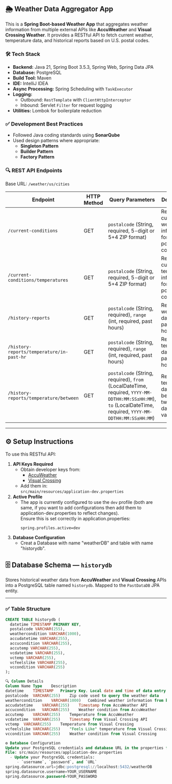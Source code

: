 ## 🌦️ Weather Data Aggregator App
This is a **Spring Boot-based Weather App** that aggregates weather information from multiple external APIs like **AccuWeather** and **Visual Crossing Weather**. It provides a RESTful API to fetch current weather, temperature data, and historical reports based on U.S. postal codes.

### 🛠 Tech Stack
- **Backend:** Java 21, Spring Boot 3.5.3, Spring Web, Spring Data JPA
- **Database:** PostgreSQL
- **Build Tool:** Maven
- **IDE:** IntelliJ IDEA
- **Async Processing:** Spring Scheduling with `TaskExecutor`
- **Logging:**  
  - Outbound: `RestTemplate` with `ClientHttpInterceptor`  
  - Inbound: Servlet `Filter` for request logging
- **Utilities:** Lombok for boilerplate reduction

### ✅ Development Best Practices
- Followed Java coding standards using **SonarQube**
- Used design patterns where appropriate:
  - **Singleton Pattern**
  - **Builder Pattern**
  - **Factory Pattern**

### 🔍 REST API Endpoints

Base URL: `/weather/us/cities`

| Endpoint | HTTP Method | Query Parameters | Description |
|----------|-------------|-----------------|-------------|
| `/current-conditions` | GET | `postalcode` (String, required, 5-digit or 5+4 ZIP format) | Retrieves current weather information for a given postal code. |
| `/current-conditions/temperatures` | GET | `postalcode` (String, required, 5-digit or 5+4 ZIP format) | Retrieves current temperature information for a given postal code. |
| `/history-reports` | GET | `postalcode` (String, required), `range` (int, required, past hours) | Retrieves weather data for the past `range` hours. |
| `/history-reports/temperature/in-past-hr` | GET | `postalcode` (String, required), `range` (int, required, past hours) | Retrieves temperature data for the past `range` hours. |
| `/history-reports/temperature/between` | GET | `postalcode` (String, required), `from` (LocalDateTime, required, `YYYY-MM-DDTHH:MM:SS±HH:MM`), `to` (LocalDateTime, required, `YYYY-MM-DDTHH:MM:SS±HH:MM`) | Retrieves temperature data between two specific date-time values. |


---

## ⚙️ Setup Instructions
To use this RESTful API:
1. **API Keys Required**  
   - Obtain developer keys from:
     - [AccuWeather](https://developer.accuweather.com/)
     - [Visual Crossing](https://www.visualcrossing.com/weather-data-editions)
   - Add them in:  
     `src/main/resources/application-dev.properties`
2. **Active Profile**  
   - The app is currently configured to use the `dev` profile (both are same, if you want to add configurations then add them to application-dev.properties to reflect changes).  
     Ensure this is set correctly in application.properties:
     ```
     spring.profiles.active=dev
     ```
3. **Database Configuration**
   - Creat a Database with name "weatherDB" and table with name "historydb".
## 🗄️ Database Schema — `historydb`
Stores historical weather data from **AccuWeather** and **Visual Crossing** APIs into a PostgreSQL table named `historydb`. Mapped to the `PastDataDB` JPA entity.

---
### ✅ Table Structure
```sql
CREATE TABLE historydb (
  datetime TIMESTAMP PRIMARY KEY,
  postalcode VARCHAR(255),
  weathercondition VARCHAR(1000),
  accudatetime VARCHAR(255),
  accucondition VARCHAR(255),
  accutemp VARCHAR(255),
  vcdatetime VARCHAR(255),
  vctemp VARCHAR(255),
  vcfeelslike VARCHAR(255),
  vccondition VARCHAR(255)
);

🔍 Column Details
Column Name	Type	Description
datetime	TIMESTAMP	Primary Key. Local date and time of data entry
postalcode	VARCHAR(255)	Zip code used to query the weather data
weathercondition	VARCHAR(1000)	Combined weather information from both APIs
accudatetime	VARCHAR(255)	Timestamp from AccuWeather API
accucondition	VARCHAR(255)	Weather condition from AccuWeather
accutemp	VARCHAR(255)	Temperature from AccuWeather
vcdatetime	VARCHAR(255)	Timestamp from Visual Crossing API
vctemp	VARCHAR(255)	Temperature from Visual Crossing
vcfeelslike	VARCHAR(255)	"Feels Like" temperature from Visual Crossing
vccondition	VARCHAR(255)	Weather condition from Visual Crossing

⚙️ Database Configuration
Update your PostgreSQL credentials and database URL in the properties file:
File: src/main/resources/application-dev.properties
  - Update your PostgreSQL credentials:
     - `username`, `password`, and `URL`
spring.datasource.url=jdbc:postgresql://localhost:5432/weatherDB
spring.datasource.username=YOUR_USERNAME
spring.datasource.password=YOUR_PASSWORD

